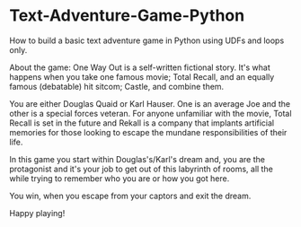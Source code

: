 # Text-Adventure-Game-Python
How to build a basic text adventure game in Python using UDFs and loops only. 


About the game:
One Way Out is a self-written fictional story. It's what happens when you take one famous movie; Total Recall, and an equally famous (debatable) hit sitcom; Castle, and combine them. 

You are either Douglas Quaid or Karl Hauser. One is an average Joe and the other is a special forces veteran. For anyone unfamiliar with the movie, Total Recall is set in the future and Rekall is a company that implants artificial memories for those looking to escape the mundane responsibilities of their life. 
    
In this game you start within Douglas's/Karl's dream and, you are the protagonist and it's your job to get out of this labyrinth of rooms, all the while trying to remember who you are or how you got here. 

You win, when you escape from your captors and exit the dream.

Happy playing!
